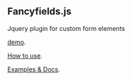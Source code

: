 ## Fancyfields.js

Jquery plugin for custom form elements

[demo](http://www.jqfancyfields.com/). 

[How to use](http://www.jqfancyfields.com/how-to-use/). 

[Examples & Docs](http://www.jqfancyfields.com/examples-docs/). 
